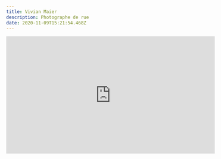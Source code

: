```yaml
---
title: Vivian Maier
description: Photographe de rue
date: 2020-11-09T15:21:54.468Z
---
```

<iframe width="560" height="315" src="https://www.youtube.com/embed/C0d81qlTjYs" frameborder="0" allow="accelerometer; autoplay; clipboard-write; encrypted-media; gyroscope; picture-in-picture" allowfullscreen></iframe>
